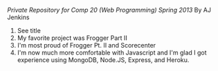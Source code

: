 *Private Repository for Comp 20 (Web Programming) Spring 2013*
By AJ Jenkins

1. See title
2. My favorite project was Frogger Part II
3. I'm most proud of Frogger Pt. II and Scorecenter
4. I'm now much more comfortable with Javascript and I'm glad I got
    experience using MongoDB, Node.JS, Express, and Heroku.
